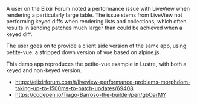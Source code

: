 A user on the Elixir Forum noted a performance issue with LiveView when rendering
a particularly large table. The issue stems from LiveView not performing keyed
diffs when rendering lists and collections, which often results in sending patches
much larger than could be achieved when a keyed diff.

The user goes on to provide a client side version of the same app, using petite-vue:
a stripped down version of vue based on alpine.js.

This demo app reproduces the petite-vue example in Lustre, with both a keyed and
non-keyed version.

- https://elixirforum.com/t/liveview-performance-problems-morphdom-taking-up-to-1500ms-to-patch-updates/69408
- https://codepen.io/Tiago-Barroso-the-builder/pen/gbOarMY
